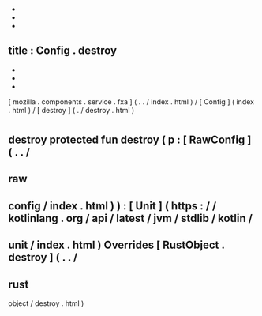 -
-
-
title
:
Config
.
destroy
-
-
-
-
[
mozilla
.
components
.
service
.
fxa
]
(
.
.
/
index
.
html
)
/
[
Config
]
(
index
.
html
)
/
[
destroy
]
(
.
/
destroy
.
html
)
#
destroy
protected
fun
destroy
(
p
:
[
RawConfig
]
(
.
.
/
-
raw
-
config
/
index
.
html
)
)
:
[
Unit
]
(
https
:
/
/
kotlinlang
.
org
/
api
/
latest
/
jvm
/
stdlib
/
kotlin
/
-
unit
/
index
.
html
)
Overrides
[
RustObject
.
destroy
]
(
.
.
/
-
rust
-
object
/
destroy
.
html
)
